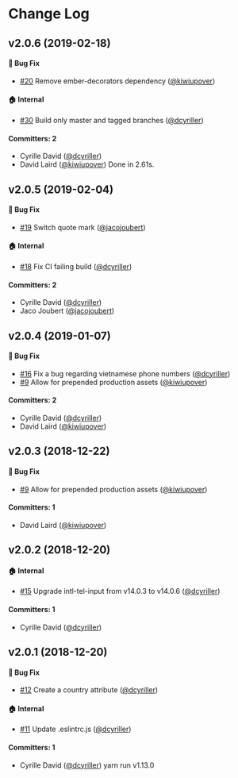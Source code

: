 # Change Log

## v2.0.6 (2019-02-18)

#### :bug: Bug Fix
* [#20](https://github.com/qonto/ember-phone-input/pull/20) Remove ember-decorators dependency ([@kiwiupover](https://github.com/kiwiupover))

#### :house: Internal
* [#30](https://github.com/qonto/ember-phone-input/pull/30) Build only master and tagged branches ([@dcyriller](https://github.com/dcyriller))

#### Committers: 2
- Cyrille David ([@dcyriller](https://github.com/dcyriller))
- David Laird ([@kiwiupover](https://github.com/kiwiupover))
Done in 2.61s.

## v2.0.5 (2019-02-04)

#### :bug: Bug Fix
* [#19](https://github.com/qonto/ember-phone-input/pull/19) Switch quote mark ([@jacojoubert](https://github.com/jacojoubert))

#### :house: Internal
* [#18](https://github.com/qonto/ember-phone-input/pull/18) Fix CI failing build ([@dcyriller](https://github.com/dcyriller))

#### Committers: 2
- Cyrille David ([@dcyriller](https://github.com/dcyriller))
- Jaco Joubert ([@jacojoubert](https://github.com/jacojoubert))

## v2.0.4 (2019-01-07)

#### :bug: Bug Fix
* [#16](https://github.com/qonto/ember-phone-input/pull/16) Fix a bug regarding vietnamese phone numbers ([@dcyriller](https://github.com/dcyriller))
* [#9](https://github.com/qonto/ember-phone-input/pull/9) Allow for prepended production assets ([@kiwiupover](https://github.com/kiwiupover))

#### Committers: 2
- Cyrille David ([@dcyriller](https://github.com/dcyriller))
- David Laird ([@kiwiupover](https://github.com/kiwiupover))

## v2.0.3 (2018-12-22)

#### :bug: Bug Fix
* [#9](https://github.com/qonto/ember-phone-input/pull/9) Allow for prepended production assets ([@kiwiupover](https://github.com/kiwiupover))

#### Committers: 1
- David Laird ([@kiwiupover](https://github.com/kiwiupover))

## v2.0.2 (2018-12-20)

#### :house: Internal
* [#15](https://github.com/qonto/ember-phone-input/pull/15) Upgrade intl-tel-input from v14.0.3 to v14.0.6 ([@dcyriller](https://github.com/dcyriller))

#### Committers: 1
- Cyrille David ([@dcyriller](https://github.com/dcyriller))

## v2.0.1 (2018-12-20)

#### :bug: Bug Fix
* [#12](https://github.com/qonto/ember-phone-input/pull/12) Create a country attribute ([@dcyriller](https://github.com/dcyriller))

#### :house: Internal
* [#11](https://github.com/qonto/ember-phone-input/pull/11) Update .eslintrc.js ([@dcyriller](https://github.com/dcyriller))

#### Committers: 1
- Cyrille David ([@dcyriller](https://github.com/dcyriller))
yarn run v1.13.0
